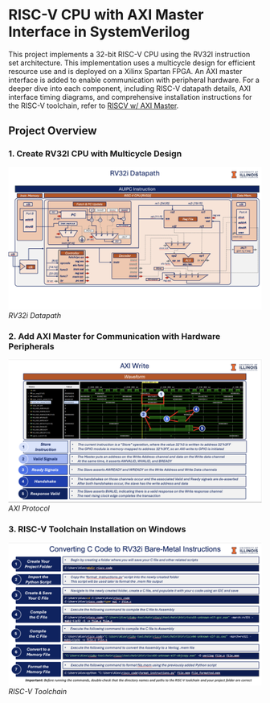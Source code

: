 # RISC-V CPU with AXI Master Interface in SystemVerilog

This project implements a 32-bit RISC-V CPU using the RV32I instruction set architecture. This implementation uses a multicycle design for efficient resource use and is deployed on a Xilinx Spartan FPGA. An AXI master interface is added to enable communication with peripheral hardware. For a deeper dive into each component, including RISC-V datapath details, AXI interface timing diagrams, and comprehensive installation instructions for the RISC-V toolchain, refer to [RISCV w/ AXI Master](riscv_deck.pdf).

## Project Overview

### 1. Create RV32I CPU with Multicycle Design

![](img/riscv_datapath.png)
*RV32i Datapath*

### 2. Add AXI Master for Communication with Hardware Peripherals

![](img/axi_protocol.png)
*AXI Protocol*

### 3. RISC-V Toolchain Installation on Windows

![](img/riscv_toolchain.png)
*RISC-V Toolchain*


